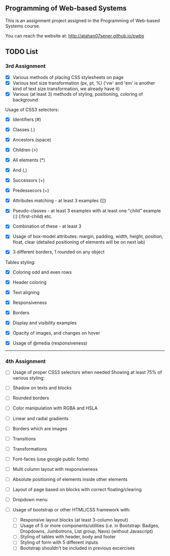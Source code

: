 ## Programming of Web-based Systems

This is an assignment project assigned in the Programming of Web-based Systems course.

You can reach the website at: http://atahan07sener.github.io/pwbs

## TODO List

### 3rd Assignment

- [x] Various methods of placing CSS stylesheets on page
- [x] Various text size transformation (px, pt, %)   ('vw' and 'em' is another kind of text size transformation, we already have it)
- [x] Various (at least 3) methods of styling, positioning, coloring of background 

Usage of CSS3 selectors:

- [x] Identifiers (#)
- [x] Classes (.)
- [x] Ancestors (space)
- [x] Children (>)
- [x] All elements (\*)
- [x] And (,)
- [x] Successors (+)
- [x] Predessecors (~)
- [x] Attributes matching - at least 3 examples ([])
- [x] Pseudo-classes - at least 3 examples with at least one "child" example (:) (:first-child) etc.
- [x] Combination of these - at least 3

- [x] Usage of box-model attributes: margin, padding, width, height, position, float, clear (detailed positioning of elements will be on next lab)
- [x] 3 different borders, 1 rounded on any object

Tables styling:
- [x]  Coloring odd and even rows
- [x]    Header coloring
- [x]    Text aligning
- [x]    Responsiveness
- [x]    Borders

- [x] Display and visibility examples
- [x] Opacity of images, and changes on hover
- [x] Usage of @media (responsiveness)

---

### 4th Assignment

- [ ] Usage of proper CSS3 selectors when needed
Showing at least 75% of various styling:

- [ ] Shadow on texts and blocks
- [ ] Rounded borders
- [ ] Color manipulation with RGBA and HSLA
- [ ] Linear and radial gradients
- [ ] Borders which are images
- [ ] Transitions
- [ ] Transformations
- [ ] Font-faces (use google public fonts)
- [ ] Multi column layout with responsiveness

- [ ] Absolute positioning of elements inside other elements
- [ ] Layout of page based on blocks with correct floating/clearing
- [ ] Dropdown menu
- [ ] Usage of bootstrap or other HTML/CSS framework with:

    - [ ] Responsive layout blocks (at least 3-column layout)
    - [ ] Usage of 5 or more components/utilities (i.e. in Bootstrap: Badges, Dropdowns, Jumbotrons, List group, Navs) (without Javascript)
    - [ ] Styling of tables with header, body and footer
    - [ ] Styling of form with 5 different inputs
    - [ ] Bootstrap shouldn't be included in previous excercises